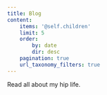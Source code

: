 ```yaml
---
title: Blog
content:
    items: '@self.children'
    limit: 5
    order:
        by: date
        dir: desc
    pagination: true
    url_taxonomy_filters: true
---
```


Read all about my hip life.
